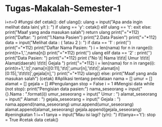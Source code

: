 # Tugas-Makalah-Semester-1
i=n=0 #fungsi def cetak():     def ulang():         ulang = input("Apa anda ingin melihat data lain( y/t ): ")         if ulang == 'y':             cetak()         elif ulang == 't':             exit         else:             print("Maaf yang anda masukan salah")         return ulang     print("="*112)     print("Daftar: ")     print("1.Nama Pasien")     print("2.Data Pasien")     print("="*112)     data = input("Melihat data : ( 1atau 2 ): ")     if data == '1' :         print('')         print("="*112)         print("Daftar Nama Pasien: ")         i = len(nama)         for n in range(i):             print(n+1,'.',nama[n])         print("="*112)         print('')         ulang     elif data == '2' :         print('')         print("Data Pasien: ")         print("="*112)         print ("No \t| Nama \t\t\t| Umur \t\t\t| Alamat(daerah) \t\t\t| Gejala ")         print("="*112)         i = len(nama)         for n in range(i):             print(n+1,'.\t|',nama[n][0:11],'\t\t|',umur[n],'\t\t\t|',alamat[n][0:15],'\t\t\t\t|',gejala[n],'')         print("="*112)         ulang()     else:         print("Maaf yang anda masukan salah")         (cetak)  #Aplikasi tentang pendataan  nama = [] umur = [] alamat = [] gejala = [] #Pengulangan stop = False i = 1 #Mengisi data while (not stop):     print("Pengisian data pasien:") nama_seseorang = input(" {}.Nama : ".format(i)) umur_seseorang = input(" Umur : ") alamat_seseorang = input(" Alamat : ") gejala_seseorang = input(" Gejala : ") nama.append(nama_seseorang) umur.append(umur_seseorang) alamat.append(alamat_seseorang) gejala.append(gejala_seseorang)  #peningkatan 1 i+=1 tanya = input("Mau isi lagi? (y/n): ")  if(tanya=='t'):     stop = True  #cetak data  cetak()
